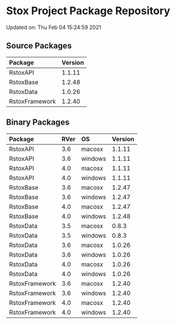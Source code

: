 # Stox Project Package Repository


Updated on: Thu Feb 04 15:24:59 2021
## Source Packages

|Package        |Version |
|:--------------|:-------|
|RstoxAPI       |1.1.11  |
|RstoxBase      |1.2.48  |
|RstoxData      |1.0.26  |
|RstoxFramework |1.2.40  |

## Binary Packages

|Package        |RVer |OS      |Version |
|:--------------|:----|:-------|:-------|
|RstoxAPI       |3.6  |macosx  |1.1.11  |
|RstoxAPI       |3.6  |windows |1.1.11  |
|RstoxAPI       |4.0  |macosx  |1.1.11  |
|RstoxAPI       |4.0  |windows |1.1.11  |
|RstoxBase      |3.6  |macosx  |1.2.47  |
|RstoxBase      |3.6  |windows |1.2.47  |
|RstoxBase      |4.0  |macosx  |1.2.47  |
|RstoxBase      |4.0  |windows |1.2.48  |
|RstoxData      |3.5  |macosx  |0.8.3   |
|RstoxData      |3.5  |windows |0.8.3   |
|RstoxData      |3.6  |macosx  |1.0.26  |
|RstoxData      |3.6  |windows |1.0.26  |
|RstoxData      |4.0  |macosx  |1.0.26  |
|RstoxData      |4.0  |windows |1.0.26  |
|RstoxFramework |3.6  |macosx  |1.2.40  |
|RstoxFramework |3.6  |windows |1.2.40  |
|RstoxFramework |4.0  |macosx  |1.2.40  |
|RstoxFramework |4.0  |windows |1.2.40  |
